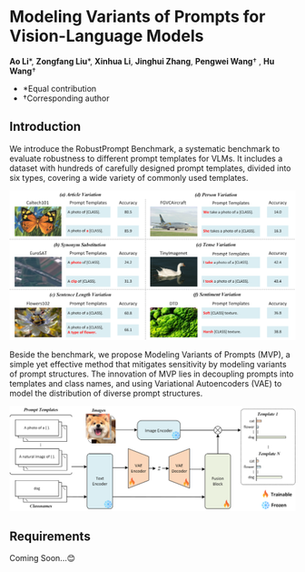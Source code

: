 # Modeling Variants of Prompts for Vision-Language Models

**Ao Li***, **Zongfang Liu***, **Xinhua Li**, **Jinghui Zhang**, **Pengwei Wang**† , **Hu Wang**† 

- *Equal contribution  
- †Corresponding author

## Introduction
We introduce the RobustPrompt Benchmark, a systematic benchmark to evaluate robustness to different prompt templates for VLMs. It includes a dataset with hundreds of carefully designed prompt templates, divided into six types, covering a wide variety of commonly used templates. 

<div align="center">
  <img src="benchmark.png"/>
</div>

Beside the benchmark, we propose Modeling Variants of Prompts (MVP), a simple yet effective method that mitigates sensitivity by modeling variants of prompt structures. The innovation of MVP lies in decoupling prompts into templates and class names, and using Variational Autoencoders (VAE) to model the distribution of diverse prompt structures. 

<div align="center">
  <img src="model.png"/>
</div>

## Requirements
Coming Soon...😊
